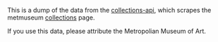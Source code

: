 This is a dump of the data from the [collections-api][], which scrapes the metmuseum [collections][] page.

If you use this data, please attribute the Metropolian Museum of Art.

[collections-api]: https://github.com/jedahan/collections-api
[collections]: http://metmuseum.org/collections

